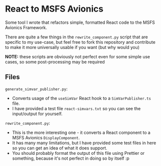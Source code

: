 # React to MSFS Avionics

Some tool I wrote that refactors simple, formatted React code to the MSFS Avionics Framework.

There are quite a few things in the `rewrite_component.py` script that are specific to my use-case, but feel free to fork this repository and contribute to make it more universally usable if you want (but why would you)

**NOTE:** these scripts are obviously not perfect even for some simple use cases, so some post-processing may be required

## Files

`generate_simvar_publisher.py`:

-   Converts usage of the `useSimVar` React hook to a `SimVarPublisher.ts` file.
-   I have provided a test file `react-simvars.txt` so you can see the input/output for yourself.

`rewrite_component.py`:

-   This is the more interesting one - it converts a React component to a MSFS Avionics `DisplayComponent`.
-   It has many many limitations, but I have provided some test files in here so you can get an idea of what it does support.
-   You should probably format the output of this file using Prettier or something, because it's not perfect in doing so by itself :p

